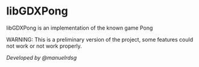 # libGDXPong
libGDXPong is an implementation of the known game Pong

WARNING: This is a 	preliminary version of the project, some features could not work or not work properly.

*Developed by @manuelrdsg*
